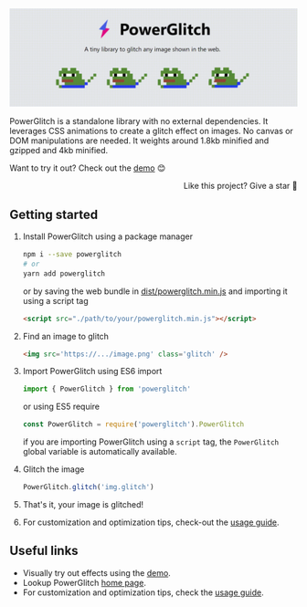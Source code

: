 <img src="./assets/intro.gif">

PowerGlitch is a standalone library with no external dependencies. It leverages CSS animations to create a glitch effect on images. No canvas or DOM manipulations are needed. It weights around 1.8kb minified and gzipped and 4kb minified.<br>

Want to try it out? Check out the [demo](https://7ph.github.io/powerglitch/#/playground) 😊

<p align="right">
    Like this project? Give a star 🌟
</p>

## Getting started

1. Install PowerGlitch using a package manager
    ```bash
    npm i --save powerglitch
    # or
    yarn add powerglitch
    ```
    or by saving the web bundle in [dist/powerglitch.min.js](./dist/powerglitch.min.js) and importing it using a script tag
    ```html
    <script src="./path/to/your/powerglitch.min.js"></script>
    ```

2. Find an image to glitch
    ```html
    <img src='https://.../image.png' class='glitch' />
    ```

3. Import PowerGlitch using ES6 import
    ```javascript
    import { PowerGlitch } from 'powerglitch'
    ```
    or using ES5 require
    ```javascript
    const PowerGlitch = require('powerglitch').PowerGlitch
    ```
    if you are importing PowerGlitch using a `script` tag, the `PowerGlitch` global variable is automatically available.

4. Glitch the image
    ```javascript
    PowerGlitch.glitch('img.glitch')
    ```

5. That's it, your image is glitched!
6. For customization and optimization tips, check-out the [usage guide](https://7ph.github.io/powerglitch/#/usage).

## Useful links

- Visually try out effects using the [demo](https://7ph.github.io/powerglitch/#/playground).
- Lookup PowerGlitch [home page](https://7ph.github.io/powerglitch/).
- For customization and optimization tips, check the [usage guide](https://7ph.github.io/powerglitch/#/usage).
